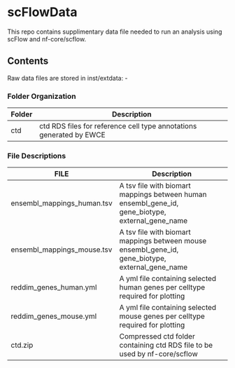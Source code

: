 # scFlowData

This repo contains supplimentary data file needed to run an analysis using scFlow and nf-core/scflow.


## Contents

Raw data files are stored in inst/extdata: -

### Folder Organization

| Folder | Description                                                  |
| ------ | ------------------------------------------------------------ |
| ctd    | ctd RDS files for reference cell type annotations generated by EWCE |

### File Descriptions

| FILE                 | Description                                                  |
| -------------------- | ------------------------------------------------------------ |
| ensembl_mappings_human.tsv | A tsv file with biomart mappings between human ensembl_gene_id, gene_biotype, external_gene_name |
| ensembl_mappings_mouse.tsv | A tsv file with biomart mappings between mouse ensembl_gene_id, gene_biotype, external_gene_name |
| reddim_genes_human.yml | A yml file containing selected human genes per celltype required for plotting |
| reddim_genes_mouse.yml | A yml file containing selected mouse genes per celltype required for plotting |
| ctd.zip | Compressed ctd folder containing ctd RDS file to be used by nf-core/scflow |
                                                           
